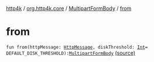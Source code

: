 [http4k](../../index.md) / [org.http4k.core](../index.md) / [MultipartFormBody](index.md) / [from](./from.md)

# from

`fun from(httpMessage: `[`HttpMessage`](../-http-message/index.md)`, diskThreshold: `[`Int`](https://kotlinlang.org/api/latest/jvm/stdlib/kotlin/-int/index.html)` = DEFAULT_DISK_THRESHOLD): `[`MultipartFormBody`](index.md) [(source)](https://github.com/http4k/http4k/blob/master/http4k-multipart/src/main/kotlin/org/http4k/core/MultipartFormBody.kt#L74)